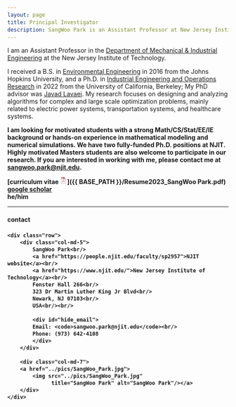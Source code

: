 ```yaml
---
layout: page
title: Principal Investigator
description: SangWoo Park is an Assistant Professor at New Jersey Institute of Technology
---
```


I am an Assistant Professor in the
[Department of Mechanical &amp; Industrial Engineering](https://mie.njit.edu/)
at the New Jersey Institute of Technology.

I received a B.S. in [Environmental Engineering](https://publichealth.jhu.edu/departments/environmental-health-and-engineering)
in 2016 from the Johns Hopkins University, and a
Ph.D. in [Industrial Engineering and Operations Research](https://ieor.berkeley.edu/) in 2022 from the
University of California, Berkeley; My PhD advisor was
[Javad Lavaei](https://lavaei.ieor.berkeley.edu/). My research focuses on designing and analyzing algorithms for 
complex and large scale optimization problems, mainly related to electric power systems, transportation systems,
and healthcare systems.

<b>I am looking for motivated students with a strong Math/CS/Stat/EE/IE background or hands-on experience 
in mathematical modeling and numerical simulations. We have two fully-funded Ph.D. positions at NJIT. 
Highly motivated Masters students are also welcome to participate in our research. 
If you are interested in working with me, please contact me at sangwoo.park@njit.edu. <b>

[curriculum vitae ![CV as pdf](icons16/pdf-icon.png)]({{ BASE_PATH }}/Resume2023_SangWoo Park.pdf)<br/>
[google scholar](https://scholar.google.com/citations?user=SVniSskAAAAJ&hl=en)<br/>
he/him

---

<div class="container">
<h4><a name="contact"></a>contact</h4>

    <div class="row">
        <div class="col-md-5">
            SangWoo Park<br/>
            <a href="https://people.njit.edu/faculty/sp2957">NJIT website</a><br/>
            <a href="https://www.njit.edu/">New Jersey Institute of Technology</a><br/>
            Fenster Hall 266<br/>
            323 Dr Martin Luther King Jr Blvd<br/>
            Newark, NJ 07103<br/>
            USA<br/><br/>

            <div id="hide_email">
            Email: <code>sangwoo.park@njit.edu</code><br/>
            Phone: (973) 642-4108
            </div>
        </div>

        <div class="col-md-7">
        <a href="../pics/SangWoo_Park.jpg">
            <img src="../pics/SangWoo_Park.jpg"
                  title="SangWoo Park" alt="SangWoo Park"/></a>
        </div>
    </div>
</div>
